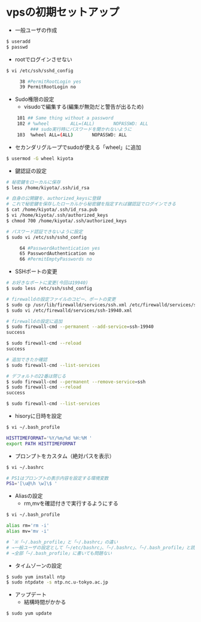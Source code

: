 # vpsの初期セットアップ

- 一般ユーザの作成

```bash
$ useradd
$ passwd
```

- rootでログインさせない

```bash
$ vi /etc/ssh/sshd_config

     38 #PermitRootLogin yes
     39 PermitRootLogin no
```

- Sudo権限の設定
    - visudoで編集する(編集が無効だと警告が出るため)

```bash
    101 ## Same thing without a password
    102 # %wheel        ALL=(ALL)       NOPASSWD: ALL
         ### sudo実行時にパスワードを聞かれないように
    103  %wheel ALL=(ALL)       NOPASSWD: ALL
```

- セカンダリグループでsudoが使える「wheel」に追加

```bash
$ usermod -G wheel kiyota
```

- 鍵認証の設定

```bash
# 秘密鍵をローカルに保存
$ less /home/kiyota/.ssh/id_rsa

# 自身の公開鍵を、authorized_keysに登録
# これで秘密鍵を保存したローカルから秘密鍵を指定すれば鍵認証でログインできる
$ cat /home/kiyota/.ssh/id_rsa.pub
$ vi /home/kiyota/.ssh/authorized_keys
$ chmod 700 /home/kiyota/.ssh/authorized_keys

# パスワード認証できないように設定
$ sudo vi /etc/ssh/sshd_config

     64 #PasswordAuthentication yes
     65 PasswordAuthentication no
     66 #PermitEmptyPasswords no
```

- SSHポートの変更

```bash
# お好きなポートに変更(今回は19940)
$ sudo less /etc/ssh/sshd_config

# firewalldの設定ファイルのコピー、ポートの変更
$ sudo cp /usr/lib/firewalld/services/ssh.xml /etc/firewalld/services/ssh-19940.xml
$ sudo vi /etc/firewalld/services/ssh-19940.xml

# firewalldの設定に追加
$ sudo firewall-cmd --permanent --add-service=ssh-19940
success

$ sudo firewall-cmd --reload
success

# 追加できたか確認
$ sudo firewall-cmd --list-services

# デフォルトの22番は閉じる
$ sudo firewall-cmd --permanent --remove-service=ssh
$ sudo firewall-cmd --reload
success

$ sudo firewall-cmd --list-services
```

- hisoryに日時を設定

```bash
$ vi ~/.bash_profile

HISTTIMEFORMAT='%Y/%m/%d %H:%M '
export PATH HISTTIMEFORMAT
```

- プロンプトをカスタム（絶対パスを表示）

```bash
$ vi ~/.bashrc

# PS1はプロンプトの表示内容を設定する環境変数
PS1='[\u@\h \w]\$ '
```

- Aliasの設定
    - rm,mvを確認付きで実行するようにする
    
```bash
$ vi ~/.bash_profile

alias rm='rm -i'
alias mv='mv -i'

# `※「~/.bash_profile」と「~/.bashrc」の違い
# →一般ユーザの設定として「~/etc/bashrc」、「~/.bashrc」、「~/.bash_profile」と読み込まれていく
# →全部「~/.bash_profile」に書いても問題ない
```

- タイムゾーンの設定

```bash
$ sudo yum install ntp
$ sudo ntpdate -s ntp.nc.u-tokyo.ac.jp
```

- アップデート
    - 結構時間がかかる

```bash
$ sudo yum update
```

